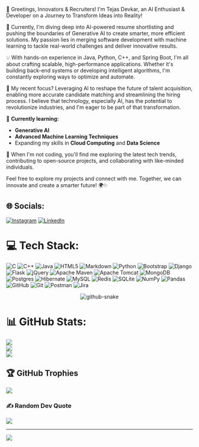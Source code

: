 🌟 Greetings, Innovators & Recruiters! I'm Tejas Devkar, an AI Enthusiast & Developer on a Journey to Transform Ideas into Reality!

🚀 Currently, I'm diving deep into AI-powered resume shortlisting and pushing the boundaries of Generative AI to create smarter, more efficient solutions. My passion lies in merging software development with machine learning to tackle real-world challenges and deliver innovative results.

💡 With hands-on experience in Java, Python, C++, and Spring Boot, I'm all about crafting scalable, high-performance applications. Whether it's building back-end systems or developing intelligent algorithms, I'm constantly exploring ways to optimize and automate.

🌟 My recent focus? Leveraging AI to reshape the future of talent acquisition, enabling more accurate candidate matching and streamlining the hiring process. I believe that technology, especially AI, has the potential to revolutionize industries, and I'm eager to be part of that transformation.

🔭 **Currently learning:**
- **Generative AI**
- **Advanced Machine Learning Techniques**
- Expanding my skills in **Cloud Computing** and **Data Science**

🎯 When I'm not coding, you'll find me exploring the latest tech trends, contributing to open-source projects, and collaborating with like-minded individuals.

Feel free to explore my projects and connect with me. Together, we can innovate and create a smarter future! 🌍✨


## 🌐 Socials:
[![Instagram](https://img.shields.io/badge/Instagram-%23E4405F.svg?logo=Instagram&logoColor=white)](https://instagram.com/serene_tejas) [![LinkedIn](https://img.shields.io/badge/LinkedIn-%230077B5.svg?logo=linkedin&logoColor=white)](https://linkedin.com/in/imtejasdevkar) 

# 💻 Tech Stack:
![C](https://img.shields.io/badge/c-%2300599C.svg?style=for-the-badge&logo=c&logoColor=white) ![C++](https://img.shields.io/badge/c++-%2300599C.svg?style=for-the-badge&logo=c%2B%2B&logoColor=white) ![Java](https://img.shields.io/badge/java-%23ED8B00.svg?style=for-the-badge&logo=openjdk&logoColor=white) ![HTML5](https://img.shields.io/badge/html5-%23E34F26.svg?style=for-the-badge&logo=html5&logoColor=white) ![Markdown](https://img.shields.io/badge/markdown-%23000000.svg?style=for-the-badge&logo=markdown&logoColor=white) ![Python](https://img.shields.io/badge/python-3670A0?style=for-the-badge&logo=python&logoColor=ffdd54) ![Bootstrap](https://img.shields.io/badge/bootstrap-%238511FA.svg?style=for-the-badge&logo=bootstrap&logoColor=white) ![Django](https://img.shields.io/badge/django-%23092E20.svg?style=for-the-badge&logo=django&logoColor=white) ![Flask](https://img.shields.io/badge/flask-%23000.svg?style=for-the-badge&logo=flask&logoColor=white) ![jQuery](https://img.shields.io/badge/jquery-%230769AD.svg?style=for-the-badge&logo=jquery&logoColor=white) ![Apache Maven](https://img.shields.io/badge/Apache%20Maven-C71A36?style=for-the-badge&logo=Apache%20Maven&logoColor=white) ![Apache Tomcat](https://img.shields.io/badge/apache%20tomcat-%23F8DC75.svg?style=for-the-badge&logo=apache-tomcat&logoColor=black) ![MongoDB](https://img.shields.io/badge/MongoDB-%234ea94b.svg?style=for-the-badge&logo=mongodb&logoColor=white) ![Postgres](https://img.shields.io/badge/postgres-%23316192.svg?style=for-the-badge&logo=postgresql&logoColor=white) ![Hibernate](https://img.shields.io/badge/Hibernate-59666C?style=for-the-badge&logo=Hibernate&logoColor=white) ![MySQL](https://img.shields.io/badge/mysql-4479A1.svg?style=for-the-badge&logo=mysql&logoColor=white) ![Redis](https://img.shields.io/badge/redis-%23DD0031.svg?style=for-the-badge&logo=redis&logoColor=white) ![SQLite](https://img.shields.io/badge/sqlite-%2307405e.svg?style=for-the-badge&logo=sqlite&logoColor=white) ![NumPy](https://img.shields.io/badge/numpy-%23013243.svg?style=for-the-badge&logo=numpy&logoColor=white) ![Pandas](https://img.shields.io/badge/pandas-%23150458.svg?style=for-the-badge&logo=pandas&logoColor=white) ![GitHub](https://img.shields.io/badge/github-%23121011.svg?style=for-the-badge&logo=github&logoColor=white) ![Git](https://img.shields.io/badge/git-%23F05033.svg?style=for-the-badge&logo=git&logoColor=white) ![Postman](https://img.shields.io/badge/Postman-FF6C37?style=for-the-badge&logo=postman&logoColor=white) ![Jira](https://img.shields.io/badge/jira-%230A0FFF.svg?style=for-the-badge&logo=jira&logoColor=white)

<div align="center">
<picture>
  <source media="(prefers-color-scheme: dark)" srcset="https://raw.githubusercontent.com/Solo-Levelings/Solo-Levelings/output/github-snake-dark.svg" />
  <source media="(prefers-color-scheme: light)" srcset="https://raw.githubusercontent.com/Solo-Levelings/Solo-Levelings/output/github-snake.svg" />
  <img alt="github-snake" src="https://raw.githubusercontent.com/tobiasmeyhoefer/tobiasmeyhoefer/output/github-snake.svg" />
</picture>
</div>

# 📊 GitHub Stats:
![](https://github-readme-stats.vercel.app/api?username=Solo-Levelings&theme=dark&hide_border=false&include_all_commits=false&count_private=false)<br/>
![](https://github-readme-streak-stats.herokuapp.com/?user=Solo-Levelings&theme=dark&hide_border=false)<br/>
![](https://github-readme-stats.vercel.app/api/top-langs/?username=Solo-Levelings&theme=dark&hide_border=false&include_all_commits=false&count_private=false&layout=compact)

## 🏆 GitHub Trophies
![](https://github-profile-trophy.vercel.app/?username=Solo-Levelings&theme=radical&no-frame=false&no-bg=true&margin-w=4)

### ✍️ Random Dev Quote
![](https://quotes-github-readme.vercel.app/api?type=horizontal&theme=radical)

---
[![](https://visitcount.itsvg.in/api?id=Solo-Levelings&icon=0&color=0)](https://visitcount.itsvg.in)

<!-- Proudly created with GPRM ( https://gprm.itsvg.in ) -->

